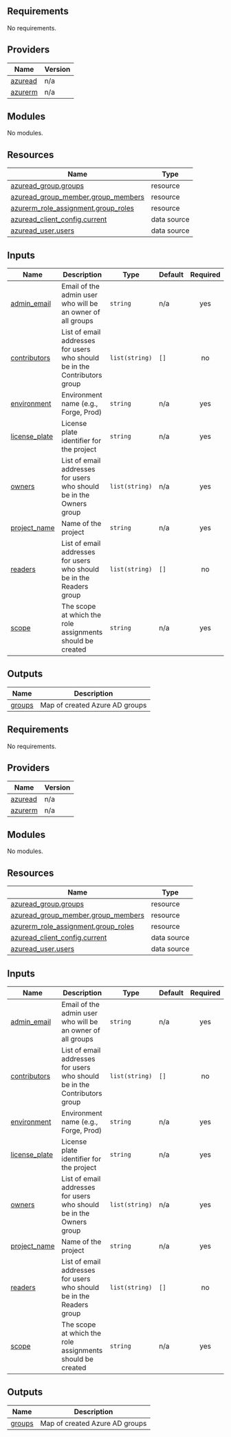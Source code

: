 <!-- BEGIN_TF_DOCS -->
## Requirements

No requirements.

## Providers

| Name | Version |
|------|---------|
| <a name="provider_azuread"></a> [azuread](#provider\_azuread) | n/a |
| <a name="provider_azurerm"></a> [azurerm](#provider\_azurerm) | n/a |

## Modules

No modules.

## Resources

| Name | Type |
|------|------|
| [azuread_group.groups](https://registry.terraform.io/providers/hashicorp/azuread/latest/docs/resources/group) | resource |
| [azuread_group_member.group_members](https://registry.terraform.io/providers/hashicorp/azuread/latest/docs/resources/group_member) | resource |
| [azurerm_role_assignment.group_roles](https://registry.terraform.io/providers/hashicorp/azurerm/latest/docs/resources/role_assignment) | resource |
| [azuread_client_config.current](https://registry.terraform.io/providers/hashicorp/azuread/latest/docs/data-sources/client_config) | data source |
| [azuread_user.users](https://registry.terraform.io/providers/hashicorp/azuread/latest/docs/data-sources/user) | data source |

## Inputs

| Name | Description | Type | Default | Required |
|------|-------------|------|---------|:--------:|
| <a name="input_admin_email"></a> [admin\_email](#input\_admin\_email) | Email of the admin user who will be an owner of all groups | `string` | n/a | yes |
| <a name="input_contributors"></a> [contributors](#input\_contributors) | List of email addresses for users who should be in the Contributors group | `list(string)` | `[]` | no |
| <a name="input_environment"></a> [environment](#input\_environment) | Environment name (e.g., Forge, Prod) | `string` | n/a | yes |
| <a name="input_license_plate"></a> [license\_plate](#input\_license\_plate) | License plate identifier for the project | `string` | n/a | yes |
| <a name="input_owners"></a> [owners](#input\_owners) | List of email addresses for users who should be in the Owners group | `list(string)` | n/a | yes |
| <a name="input_project_name"></a> [project\_name](#input\_project\_name) | Name of the project | `string` | n/a | yes |
| <a name="input_readers"></a> [readers](#input\_readers) | List of email addresses for users who should be in the Readers group | `list(string)` | `[]` | no |
| <a name="input_scope"></a> [scope](#input\_scope) | The scope at which the role assignments should be created | `string` | n/a | yes |

## Outputs

| Name | Description |
|------|-------------|
| <a name="output_groups"></a> [groups](#output\_groups) | Map of created Azure AD groups |
<!-- END_TF_DOCS -->
<!-- BEGINNING OF PRE-COMMIT-TERRAFORM DOCS HOOK -->
## Requirements

No requirements.

## Providers

| Name | Version |
|------|---------|
| <a name="provider_azuread"></a> [azuread](#provider\_azuread) | n/a |
| <a name="provider_azurerm"></a> [azurerm](#provider\_azurerm) | n/a |

## Modules

No modules.

## Resources

| Name | Type |
|------|------|
| [azuread_group.groups](https://registry.terraform.io/providers/hashicorp/azuread/latest/docs/resources/group) | resource |
| [azuread_group_member.group_members](https://registry.terraform.io/providers/hashicorp/azuread/latest/docs/resources/group_member) | resource |
| [azurerm_role_assignment.group_roles](https://registry.terraform.io/providers/hashicorp/azurerm/latest/docs/resources/role_assignment) | resource |
| [azuread_client_config.current](https://registry.terraform.io/providers/hashicorp/azuread/latest/docs/data-sources/client_config) | data source |
| [azuread_user.users](https://registry.terraform.io/providers/hashicorp/azuread/latest/docs/data-sources/user) | data source |

## Inputs

| Name | Description | Type | Default | Required |
|------|-------------|------|---------|:--------:|
| <a name="input_admin_email"></a> [admin\_email](#input\_admin\_email) | Email of the admin user who will be an owner of all groups | `string` | n/a | yes |
| <a name="input_contributors"></a> [contributors](#input\_contributors) | List of email addresses for users who should be in the Contributors group | `list(string)` | `[]` | no |
| <a name="input_environment"></a> [environment](#input\_environment) | Environment name (e.g., Forge, Prod) | `string` | n/a | yes |
| <a name="input_license_plate"></a> [license\_plate](#input\_license\_plate) | License plate identifier for the project | `string` | n/a | yes |
| <a name="input_owners"></a> [owners](#input\_owners) | List of email addresses for users who should be in the Owners group | `list(string)` | n/a | yes |
| <a name="input_project_name"></a> [project\_name](#input\_project\_name) | Name of the project | `string` | n/a | yes |
| <a name="input_readers"></a> [readers](#input\_readers) | List of email addresses for users who should be in the Readers group | `list(string)` | `[]` | no |
| <a name="input_scope"></a> [scope](#input\_scope) | The scope at which the role assignments should be created | `string` | n/a | yes |

## Outputs

| Name | Description |
|------|-------------|
| <a name="output_groups"></a> [groups](#output\_groups) | Map of created Azure AD groups |
<!-- END OF PRE-COMMIT-TERRAFORM DOCS HOOK -->
